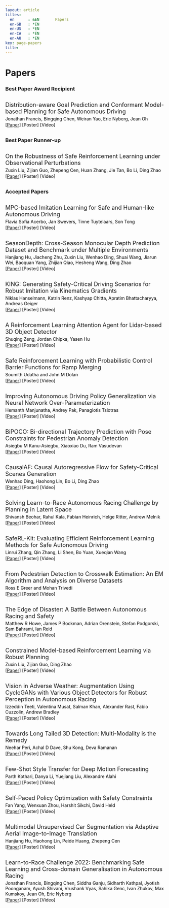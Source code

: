 ```yaml
---
layout: article
titles:
  en      : &EN       Papers
  en-GB   : *EN
  en-US   : *EN
  en-CA   : *EN
  en-AU   : *EN
key: page-papers
title:
---
```


<style>
.article__header h1 {
    display: none;
}
</style>

# Papers

### Best Paper Award Recipient

<div class="container" style="margin-top:30px;margin-bottom:30px;">
    <p style="margin:0 0 4px 0;font-size:18px;">Distribution-aware Goal Prediction and Conformant Model-based Planning for Safe Autonomous Driving</p>
    <p style="margin:0 0 2px 0;font-size:14px;color:#000000;">Jonathan Francis, Bingqing Chen, Weiran Yao, Eric Nyberg, Jean Oh</p>
    <p style="margin:0 0 20px 0;font-size:14px;color:#000000;">[<a href="{{ site.baseurl }}/assets/papers/paper_23.pdf" target="_blank">Paper</a>] [Poster] [Video]</p>
</div>

### Best Paper Runner-up

<div class="container" style="margin-top:30px;margin-bottom:30px;">
    <p style="margin:0 0 4px 0;font-size:18px;">On the Robustness of Safe Reinforcement Learning under Observational Perturbations</p>
    <p style="margin:0 0 2px 0;font-size:14px;color:#000000;">Zuxin Liu, Zijian Guo, Zhepeng Cen, Huan Zhang, Jie Tan, Bo Li, Ding Zhao</p>
    <p style="margin:0 0 20px 0;font-size:14px;color:#000000;">[<a href="{{ site.baseurl }}/assets/papers/paper_15.pdf" target="_blank">Paper</a>] [Poster] [Video]</p>
</div>

### Accepted Papers

<div class="container" style="margin-top:30px;margin-bottom:30px;">
    <p style="margin:0 0 4px 0;font-size:18px;">MPC-based Imitation Learning for Safe and Human-like Autonomous Driving</p>
    <p style="margin:0 0 2px 0;font-size:14px;color:#000000;">Flavia Sofia Acerbo, Jan Swevers, Tinne Tuytelaars, Son Tong</p>
    <p style="margin:0 0 20px 0;font-size:14px;color:#000000;">[<a href="{{ site.baseurl }}/assets/papers/paper_1.pdf" target="_blank">Paper</a>] [Poster] [Video]</p>
</div>

<div class="container" style="margin-top:30px;margin-bottom:30px;">
    <p style="margin:0 0 4px 0;font-size:18px;">SeasonDepth: Cross-Season Monocular Depth Prediction Dataset and Benchmark under Multiple Environments</p>
    <p style="margin:0 0 2px 0;font-size:14px;color:#000000;">Hanjiang Hu, Jiacheng Zhu, Zuxin Liu, Wenhao Ding, Shuai Wang, Jiarun Wei, Baoquan Yang, Zhijian Qiao, Hesheng Wang, Ding Zhao</p>
    <p style="margin:0 0 20px 0;font-size:14px;color:#000000;">[<a href="{{ site.baseurl }}/assets/papers/paper_2.pdf" target="_blank">Paper</a>] [Poster] [Video]</p>
</div>

<div class="container" style="margin-top:30px;margin-bottom:30px;">
    <p style="margin:0 0 4px 0;font-size:18px;">KING: Generating Safety-Critical Driving Scenarios for Robust Imitation via Kinematics Gradients</p>
    <p style="margin:0 0 2px 0;font-size:14px;color:#000000;">Niklas Hanselmann, Katrin Renz, Kashyap Chitta, Apratim Bhattacharyya, Andreas Geiger</p>
    <p style="margin:0 0 20px 0;font-size:14px;color:#000000;">[<a href="{{ site.baseurl }}/assets/papers/paper_3.pdf" target="_blank">Paper</a>] [Poster] [Video]</p>
</div>

<div class="container" style="margin-top:30px;margin-bottom:30px;">
    <p style="margin:0 0 4px 0;font-size:18px;">A Reinforcement Learning Attention Agent for Lidar-based 3D Object Detector</p>
    <p style="margin:0 0 2px 0;font-size:14px;color:#000000;">Shuqing Zeng, Jordan Chipka, Yasen Hu</p>
    <p style="margin:0 0 20px 0;font-size:14px;color:#000000;">[<a href="{{ site.baseurl }}/assets/papers/paper_4.pdf" target="_blank">Paper</a>] [Poster] [Video]</p>
</div>

<div class="container" style="margin-top:30px;margin-bottom:30px;">
    <p style="margin:0 0 4px 0;font-size:18px;">Safe Reinforcement Learning with Probabilistic Control Barrier Functions for Ramp Merging</p>
    <p style="margin:0 0 2px 0;font-size:14px;color:#000000;">Soumith Udatha and John M Dolan</p>
    <p style="margin:0 0 20px 0;font-size:14px;color:#000000;">[<a href="{{ site.baseurl }}/assets/papers/paper_5.pdf" target="_blank">Paper</a>] [Poster] [Video]</p>
</div>

<div class="container" style="margin-top:30px;margin-bottom:30px;">
    <p style="margin:0 0 4px 0;font-size:18px;">Improving Autonomous Driving Policy Generalization via Neural Network Over-Parameterization</p>
    <p style="margin:0 0 2px 0;font-size:14px;color:#000000;">Hemanth Manjunatha, Andrey Pak, Panagiotis Tsiotras</p>
    <p style="margin:0 0 20px 0;font-size:14px;color:#000000;">[<a href="{{ site.baseurl }}/assets/papers/paper_6.pdf" target="_blank">Paper</a>] [Poster] [Video]</p>
</div>

<div class="container" style="margin-top:30px;margin-bottom:30px;">
    <p style="margin:0 0 4px 0;font-size:18px;">BiPOCO: Bi-directional Trajectory Prediction with Pose Constraints for Pedestrian Anomaly Detection</p>
    <p style="margin:0 0 2px 0;font-size:14px;color:#000000;">Asiegbu M Kanu-Asiegbu, Xiaoxiao Du, Ram Vasudevan</p>
    <p style="margin:0 0 20px 0;font-size:14px;color:#000000;">[<a href="{{ site.baseurl }}/assets/papers/paper_9.pdf" target="_blank">Paper</a>] [Poster] [Video]</p>
</div>

<div class="container" style="margin-top:30px;margin-bottom:30px;">
    <p style="margin:0 0 4px 0;font-size:18px;">CausalAF: Causal Autoregressive Flow for Safety-Critical Scenes Generation</p>
    <p style="margin:0 0 2px 0;font-size:14px;color:#000000;">Wenhao Ding, Haohong Lin, Bo Li, Ding Zhao</p>
    <p style="margin:0 0 20px 0;font-size:14px;color:#000000;">[<a href="{{ site.baseurl }}/assets/papers/paper_10.pdf" target="_blank">Paper</a>] [Poster] [Video]</p>
</div>

<div class="container" style="margin-top:30px;margin-bottom:30px;">
    <p style="margin:0 0 4px 0;font-size:18px;">Solving Learn-to-Race Autonomous Racing Challenge by Planning in Latent Space</p>
    <p style="margin:0 0 2px 0;font-size:14px;color:#000000;">Shivansh Beohar, Rahul Kala, Fabian Heinrich, Helge Ritter, Andrew Melnik</p>
    <p style="margin:0 0 20px 0;font-size:14px;color:#000000;">[<a href="{{ site.baseurl }}/assets/papers/paper_11.pdf" target="_blank">Paper</a>] [Poster] [Video]</p>
</div>

<div class="container" style="margin-top:30px;margin-bottom:30px;">
    <p style="margin:0 0 4px 0;font-size:18px;">SafeRL-Kit: Evaluating Efficient Reinforcement Learning Methods for Safe Autonomous Driving</p>
    <p style="margin:0 0 2px 0;font-size:14px;color:#000000;">Linrui Zhang, Qin Zhang, Li Shen, Bo Yuan, Xueqian Wang</p>
    <p style="margin:0 0 20px 0;font-size:14px;color:#000000;">[<a href="{{ site.baseurl }}/assets/papers/paper_12.pdf" target="_blank">Paper</a>] [Poster] [Video]</p>
</div>

<div class="container" style="margin-top:30px;margin-bottom:30px;">
    <p style="margin:0 0 4px 0;font-size:18px;">From Pedestrian Detection to Crosswalk Estimation: An EM Algorithm and Analysis on Diverse Datasets</p>
    <p style="margin:0 0 2px 0;font-size:14px;color:#000000;">Ross E Greer and Mohan Trivedi</p>
    <p style="margin:0 0 20px 0;font-size:14px;color:#000000;">[<a href="{{ site.baseurl }}/assets/papers/paper_13.pdf" target="_blank">Paper</a>] [Poster] [Video]</p>
</div>

<div class="container" style="margin-top:30px;margin-bottom:30px;">
    <p style="margin:0 0 4px 0;font-size:18px;">The Edge of Disaster: A Battle Between Autonomous Racing and Safety</p>
    <p style="margin:0 0 2px 0;font-size:14px;color:#000000;">Matthew R Howe, James P Bockman, Adrian Orenstein, Stefan Podgorski, Sam Bahrami, Ian Reid</p>
    <p style="margin:0 0 20px 0;font-size:14px;color:#000000;">[<a href="{{ site.baseurl }}/assets/papers/paper_14.pdf" target="_blank">Paper</a>] [Poster] [Video]</p>
</div>

<div class="container" style="margin-top:30px;margin-bottom:30px;">
    <p style="margin:0 0 4px 0;font-size:18px;">Constrained Model-based Reinforcement Learning via Robust Planning</p>
    <p style="margin:0 0 2px 0;font-size:14px;color:#000000;">Zuxin Liu, Zijian Guo, Ding Zhao</p>
    <p style="margin:0 0 20px 0;font-size:14px;color:#000000;">[<a href="{{ site.baseurl }}/assets/papers/paper_16.pdf" target="_blank">Paper</a>] [Poster] [Video]</p>
</div>

<div class="container" style="margin-top:30px;margin-bottom:30px;">
    <p style="margin:0 0 4px 0;font-size:18px;">Vision in Adverse Weather: Augmentation Using CycleGANs with Various Object Detectors for Robust Perception in Autonomous Racing</p>
    <p style="margin:0 0 2px 0;font-size:14px;color:#000000;">Izzeddin Teeti, Valentina Musat, Salman Khan, Alexander Rast, Fabio Cuzzolin, Andrew Bradley</p>
    <p style="margin:0 0 20px 0;font-size:14px;color:#000000;">[<a href="{{ site.baseurl }}/assets/papers/paper_17.pdf" target="_blank">Paper</a>] [Poster] [Video]</p>
</div>

<div class="container" style="margin-top:30px;margin-bottom:30px;">
    <p style="margin:0 0 4px 0;font-size:18px;">Towards Long Tailed 3D Detection: Multi-Modality is the Remedy</p>
    <p style="margin:0 0 2px 0;font-size:14px;color:#000000;">Neehar Peri, Achal D Dave, Shu Kong, Deva Ramanan</p>
    <p style="margin:0 0 20px 0;font-size:14px;color:#000000;">[<a href="{{ site.baseurl }}/assets/papers/paper_18.pdf" target="_blank">Paper</a>] [Poster] [Video]</p>
</div>

<div class="container" style="margin-top:30px;margin-bottom:30px;">
    <p style="margin:0 0 4px 0;font-size:18px;">Few-Shot Style Transfer for Deep Motion Forecasting</p>
    <p style="margin:0 0 2px 0;font-size:14px;color:#000000;">Parth Kothari, Danya Li, Yuejiang Liu, Alexandre Alahi</p>
    <p style="margin:0 0 20px 0;font-size:14px;color:#000000;">[<a href="{{ site.baseurl }}/assets/papers/paper_19.pdf" target="_blank">Paper</a>] [Poster] [Video]</p>
</div>

<div class="container" style="margin-top:30px;margin-bottom:30px;">
    <p style="margin:0 0 4px 0;font-size:18px;">Self-Paced Policy Optimization with Safety Constraints</p>
    <p style="margin:0 0 2px 0;font-size:14px;color:#000000;">Fan Yang, Wenxuan Zhou, Harshit Sikchi, David Held</p>
    <p style="margin:0 0 20px 0;font-size:14px;color:#000000;">[<a href="{{ site.baseurl }}/assets/papers/paper_21.pdf" target="_blank">Paper</a>] [Poster] [Video]</p>
</div>

<div class="container" style="margin-top:30px;margin-bottom:30px;">
    <p style="margin:0 0 4px 0;font-size:18px;">Multimodal Unsupervised Car Segmentation via Adaptive Aerial Image-to-Image Translation</p>
    <p style="margin:0 0 2px 0;font-size:14px;color:#000000;">Hanjiang Hu, Haohong Lin, Peide Huang, Zhepeng Cen</p>
    <p style="margin:0 0 20px 0;font-size:14px;color:#000000;">[<a href="{{ site.baseurl }}/assets/papers/paper_22.pdf" target="_blank">Paper</a>] [Poster] [Video]</p>
</div>

<div class="container" style="margin-top:30px;margin-bottom:30px;">
    <p style="margin:0 0 4px 0;font-size:18px;">Learn-to-Race Challenge 2022: Benchmarking Safe Learning and Cross-domain Generalisation in Autonomous Racing</p>
    <p style="margin:0 0 2px 0;font-size:14px;color:#000000;">Jonathan Francis, Bingqing Chen, Siddha Ganju, Sidharth Kathpal, Jyotish Poonganam, Ayush Shivani, Vrushank Vyas, Sahika Genc, Ivan Zhukov, Max Kumskoy, Jean Oh, Eric Nyberg</p>
    <p style="margin:0 0 20px 0;font-size:14px;color:#000000;">[<a href="https://arxiv.org/pdf/2205.02953.pdf" target="_blank">Paper</a>] [Poster] [Video]</p>
</div>
